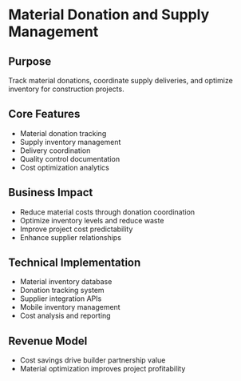 # Material Donation and Supply Management

## Purpose
Track material donations, coordinate supply deliveries, and optimize inventory for construction projects.

## Core Features
- Material donation tracking
- Supply inventory management
- Delivery coordination
- Quality control documentation
- Cost optimization analytics

## Business Impact
- Reduce material costs through donation coordination
- Optimize inventory levels and reduce waste
- Improve project cost predictability
- Enhance supplier relationships

## Technical Implementation
- Material inventory database
- Donation tracking system
- Supplier integration APIs
- Mobile inventory management
- Cost analysis and reporting

## Revenue Model
- Cost savings drive builder partnership value
- Material optimization improves project profitability